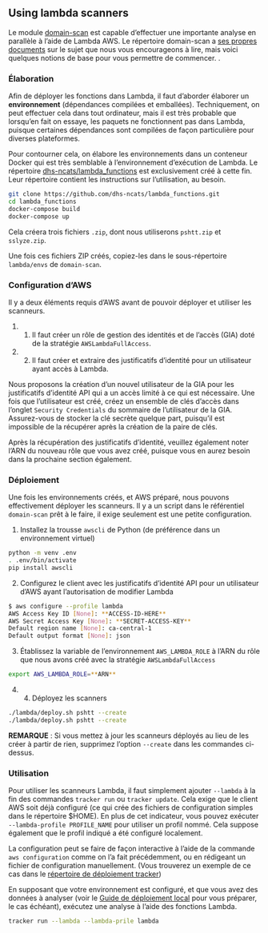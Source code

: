 ## Using lambda scanners

Le module [domain-scan](https://github.com/cds-snc/domain-scan) est capable d’effectuer une importante analyse en parallèle à l’aide de Lambda AWS. Le répertoire domain-scan a [ses propres documents](https://github.com/cds-snc/domain-scan/blob/master/docs/lambda.md) sur le sujet que nous vous encourageons à lire, mais voici quelques notions de base pour vous permettre de commencer. .


### Élaboration
Afin de déployer les fonctions dans Lambda, il faut d’aborder élaborer un **environnement** (dépendances compilées et emballées). Techniquement, on peut effectuer cela dans tout ordinateur, mais il est très probable que lorsqu’en fait on essaye, les paquets ne fonctionnent pas dans Lambda, puisque certaines dépendances sont compilées de façon particulière pour diverses plateformes.

Pour contourner cela, on élabore les environnements dans un conteneur Docker qui est très semblable à l’environnement d’exécution de Lambda. Le répertoire  [dhs-ncats/lambda_functions](https://github.com/dhs-ncats/lambda_functions) est exclusivement créé à cette fin. Leur répertoire contient les instructions sur l’utilisation, au besoin.

```bash
git clone https://github.com/dhs-ncats/lambda_functions.git
cd lambda_functions
docker-compose build
docker-compose up
```

Cela créera trois fichiers `.zip`, dont nous utiliserons `pshtt.zip` et `sslyze.zip`.

Une fois ces fichiers ZIP créés, copiez-les dans le sous-répertoire `lambda/envs` de `domain-scan`.


### Configuration d’AWS
Il y a deux éléments requis d’AWS avant de pouvoir déployer et utiliser les scanneurs.

1. 1.	Il faut créer un rôle de gestion des identités et de l’accès (GIA) doté de la stratégie `AWSLambdaFullAccess`.
2. 2.	Il faut créer et extraire des justificatifs d’identité pour un utilisateur ayant accès à Lambda.

Nous proposons la création d’un nouvel utilisateur de la GIA pour les justificatifs d’identité API qui a un accès limité à ce qui est nécessaire. Une fois que l’utilisateur est créé, créez un ensemble de clés d’accès dans l’onglet `Security Credentials` du sommaire de l’utilisateur de la GIA. Assurez-vous de stocker la clé secrète quelque part, puisqu’il est impossible de la récupérer après la création de la paire de clés.

Après la récupération des justificatifs d’identité, veuillez également noter l’ARN du nouveau rôle que vous avez créé, puisque vous en aurez besoin dans la prochaine section également.



### Déploiement
Une fois les environnements créés, et AWS préparé, nous pouvons effectivement déployer les scanneurs. Il y a un script dans le référentiel `domain-scan` prêt à le faire, il exige seulement est une petite configuration.

1. Installez la trousse `awscli` de Python (de préférence dans un environnement virtuel)
```bash
python -m venv .env
. .env/bin/activate
pip install awscli
```
2. Configurez le client avec les justificatifs d’identité API pour un utilisateur d’AWS ayant l’autorisation de modifier Lambda
```bash
$ aws configure --profile lambda
AWS Access Key ID [None]: **ACCESS-ID-HERE**
AWS Secret Access Key [None]: **SECRET-ACCESS-KEY**
Default region name [None]: ca-central-1
Default output format [None]: json
```
3. Établissez la variable de l’environnement `AWS_LAMBDA_ROLE` à l’ARN du rôle que nous avons créé avec la stratégie `AWSLambdaFullAccess`
```bash
export AWS_LAMBDA_ROLE=**ARN**
```
4. 4.	Déployez les scanners
```bash
./lambda/deploy.sh pshtt --create
./lambda/deploy.sh pshtt --create
```

**REMARQUE** : Si vous mettez à jour les scanneurs déployés au lieu de les créer à partir de rien, supprimez l’option `--create` dans les commandes ci-dessus.

### Utilisation
Pour utiliser les scanneurs Lambda, il faut simplement ajouter `--lambda`  à la fin des commandes `tracker run` ou `tracker update`. Cela exige que le client AWS soit déjà configuré (ce qui crée des fichiers de configuration simples dans le répertoire $HOME).
En plus de cet indicateur, vous pouvez exécuter `--lambda-profile PROFILE_NAME` pour utiliser un profil nommé. Cela suppose également que le profil indiqué a été configuré localement.

La configuration peut se faire de façon interactive à l’aide de la commande `aws configuration` comme on l’a fait précédemment, ou en rédigeant un fichier de configuration manuellement. (Vous trouverez un exemple de ce cas dans le [répertoire de déploiement tracker](../tracker/deploy/scan.sh))

En supposant que votre environnement est configuré, et que vous avez des données à analyser (voir le  [Guide de déploiement local](directives-locales.md) pour vous préparer, le cas échéant), exécutez une analyse à l’aide des fonctions Lambda.
```bash
tracker run --lambda --lambda-prile lambda
```
